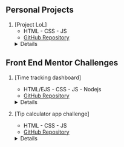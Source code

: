 ## Personal Projects

1. [Project LoL]
     - HTML - CSS - JS
    - [GitHub Repository](https://github.com/GuirecTalmo/Project-LoL)
    <details>
    <img src="https://github.com/GuirecTalmo/Project-LoL/blob/main/images/lol-monsters-front.png?raw=true">
    </details>

## Front End Mentor Challenges

1. [Time tracking dashboard]
     - HTML/EJS - CSS - JS - Nodejs
    - [GitHub Repository](https://github.com/GuirecTalmo/time-tracking-dashboard/)
    <details>
    <img src="https://github.com/GuirecTalmo/time-tracking-dashboard/blob/main/public/design/desktop-design.jpg?raw=true">
    </details>

2. [Tip calculator app challenge]
     - HTML - CSS - JS
    - [GitHub Repository](https://github.com/GuirecTalmo/PO-Calculator)
    <details>
    <img src="https://github.com/GuirecTalmo/PO-Calculator/raw/main/design/desktop-preview.jpg">
    </details>
